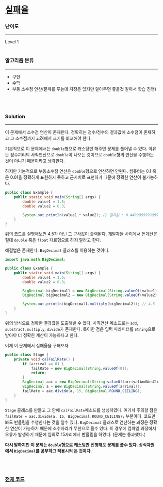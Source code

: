 # [실패율](https://programmers.co.kr/learn/courses/30/lessons/42889)

### 난이도

***
Level 1
<br><br>

### 알고리즘 분류

***

* 구현
* 수학
* 부동 소수점 연산(문제를 푸는데 지장은 없지만 알아두면 좋을것 같아서 학습 진행)

<br><br>

### Solution

***

이 문제에서 소수점 연산이 존재한다. 정확히는 정수/정수의 결과값에 소수점이 존재하고 그 소수점까지 고려해서 크기를 비교해야 한다.

기본적으로 이 문제에서는 `double`형으로 캐스팅만 해주면 문제를 풀어낼 수 있다. 이유는 정수끼리의 사칙연산으로 `double`이 나오는 것이므로 `double`형의 연산을 수행하는 것이 아니기 때문이라고
생각한다.

하지만 기본적으로 부동소수점 연산은 `double`형으로 연산하면 안된다. 컴퓨터는 0.1 혹은 0.01을 정확하게 표현하지 못하고 근사치로 표현하기 때문에 정확한 연산이 불가능하다.

```java
public class Example {
    public static void main(String[] args) {
        double value1 = 1.5;
        double value2 = 0.3;

        System.out.println(value1 * value2); // 결과값 : 0.44999999999999999999999999...
    }
}
```

위의 코드를 실행해보면 4.5가 아닌 그 근사값이 출력된다. 개발자들 사이에서 돈계산은 절대 `double` 혹은 `float` 자료형으로 하지 말라고 한다.

해결법은 존재한다. `BigDecimal` 클래스를 이용하는 것이다.

```java
import java.math.BigDecimal;

public class Example {
    public static void main(String[] args) {
        double value1 = 1.5;
        double value2 = 0.3;

        BigDecimal bigDecimal1 = new BigDecimal(String.valueOf(value1));
        BigDecimal bigDecimal2 = new BigDecimal(String.valueOf(value2));

        System.out.println(bigDecimal1.multiply(bigDecimal2)); // 4.5
    }
}
```

위의 방식으로 정확한 결과값을 도출해낼 수 있다. 사칙연산 메소드로는 `add`, `substract`, `multiply`, `divide`가 존재한다. 특이한 점은 입력 파라미터를 `String`으로 받아야 더
정확한 계산이 가능하다고 한다.

이제 이 문제에서 실패율을 구해보자

```java
public class Stage {
    private void calFailRate() {
        if (arrival == 0) {
            failRate = new BigDecimal(String.valueOf(0));
            return;
        }
        BigDecimal aac = new BigDecimal(String.valueOf(arrivalAndNonClear));
        BigDecimal a = new BigDecimal(String.valueOf(arrival));
        failRate = aac.divide(a, 15, BigDecimal.ROUND_CEILING);
    }
}
```

`Stage` 클래스를 만들고 그 안에 `calFailRate`메소드를 생성하였다. 여기서 주의할 점은 `failRate = aac.divide(a, 15, BigDecimal.ROUND_CEILING);`
부분이다. 코드만 봐도 반올림을 수행한다는 것을 알수 있다. `BigDecimal` 클래스로 연산하는 과정은 정확한 연산이 가능하기 때문에 소수자리가 무한으로 올수 있다. 이 경우에 컴파일 과정에서 오류가 발생하기
때문에 임의로 15자리에서 반올림을 하였다. (문제는 통과했다.)

**다시 말하지만 이 문제는 `double`형으로 캐스팅만 진행해도 문제를 풀수 있다. 상식차원에서 `BigDecimal`를 공부하고 적용시켜 본 것이다.**

<br><br>

### [전체 코드](https://github.com/Jungmin-Seo0527/CodingTest/blob/main/src/kakao/recruit2019/실패율.java)

